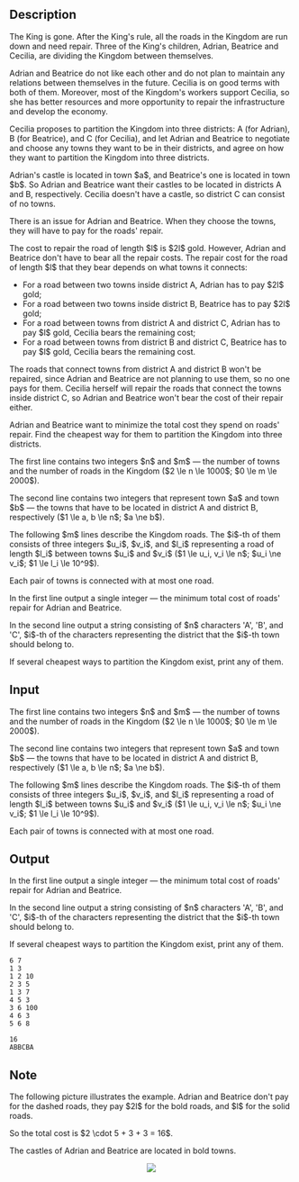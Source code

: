## Description

<div><p>The King is gone. After the King's rule, all the roads in the Kingdom are run down and need repair. Three of the King's children, Adrian, Beatrice and Cecilia, are dividing the Kingdom between themselves.</p><p>Adrian and Beatrice do not like each other and do not plan to maintain any relations between themselves in the future. Cecilia is on good terms with both of them. Moreover, most of the Kingdom's workers support Cecilia, so she has better resources and more opportunity to repair the infrastructure and develop the&nbsp;economy. </p><p>Cecilia proposes to partition the Kingdom into three districts: A&nbsp;(for Adrian), B&nbsp;(for Beatrice), and C&nbsp;(for Cecilia), and let Adrian and Beatrice to negotiate and choose any towns they want to be in their districts, and agree on how they want to partition the Kingdom into three districts.</p><p>Adrian's castle is located in town $a$, and Beatrice's one is located in town $b$. So Adrian and Beatrice want their castles to be located in districts A and B, respectively. Cecilia doesn't have a castle, so district C can consist of no towns.</p><p>There is an issue for Adrian and Beatrice. When they choose the towns, they will have to pay for the roads' repair.</p><p>The cost to repair the road of length $l$ is $2l$ gold. However, Adrian and Beatrice don't have to bear all the repair costs. The repair cost for the road of length $l$ that they bear depends on what towns it connects:</p><ul> <li> For a road between two towns inside district A, Adrian has to pay $2l$ gold; </li><li> For a road between two towns inside district B, Beatrice has to pay $2l$ gold; </li><li> For a road between towns from district A and district C, Adrian has to pay $l$ gold, Cecilia bears the&nbsp;remaining cost; </li><li> For a road between towns from district B and district C, Beatrice has to pay $l$ gold, Cecilia bears the&nbsp;remaining cost. </li></ul><p>The roads that connect towns from district A and district B won't be repaired, since Adrian and Beatrice are not planning to use them, so no one pays for them. Cecilia herself will repair the roads that connect the towns inside district C, so Adrian and Beatrice won't bear the cost of their repair either.</p><p>Adrian and Beatrice want to minimize the total cost they spend on roads' repair. Find the cheapest way for them to partition the Kingdom into three districts.</p></div><div class="input-specification"><p>The first line contains two integers $n$ and $m$&nbsp;— the number of towns and the number of roads in the&nbsp;Kingdom ($2 \le n \le 1000$; $0 \le m \le 2000$).</p><p>The second line contains two integers that represent town $a$ and town $b$&nbsp;— the towns that have to be located in district A and district B, respectively ($1 \le a, b \le n$; $a \ne b$).</p><p>The following $m$ lines describe the Kingdom roads. The $i$-th of them consists of three integers $u_i$, $v_i$, and $l_i$ representing a road of length $l_i$ between towns $u_i$ and $v_i$ ($1 \le u_i, v_i \le n$; $u_i \ne v_i$; $1 \le l_i \le 10^9$).</p><p>Each pair of towns is connected with at most one road.</p></div><div class="output-specification"><p>In the first line output a single integer&nbsp;— the minimum total cost of roads' repair for Adrian and Beatrice.</p><p>In the second line output a string consisting of $n$ characters '<span class="tex-font-style-tt">A</span>', '<span class="tex-font-style-tt">B</span>', and '<span class="tex-font-style-tt">C</span>', $i$-th of the characters representing the district that the $i$-th town should belong to.</p><p>If several cheapest ways to partition the Kingdom exist, print any of them.</p></div>

## Input

<p>The first line contains two integers $n$ and $m$&nbsp;— the number of towns and the number of roads in the&nbsp;Kingdom ($2 \le n \le 1000$; $0 \le m \le 2000$).</p><p>The second line contains two integers that represent town $a$ and town $b$&nbsp;— the towns that have to be located in district A and district B, respectively ($1 \le a, b \le n$; $a \ne b$).</p><p>The following $m$ lines describe the Kingdom roads. The $i$-th of them consists of three integers $u_i$, $v_i$, and $l_i$ representing a road of length $l_i$ between towns $u_i$ and $v_i$ ($1 \le u_i, v_i \le n$; $u_i \ne v_i$; $1 \le l_i \le 10^9$).</p><p>Each pair of towns is connected with at most one road.</p>

## Output

<p>In the first line output a single integer&nbsp;— the minimum total cost of roads' repair for Adrian and Beatrice.</p><p>In the second line output a string consisting of $n$ characters '<span class="tex-font-style-tt">A</span>', '<span class="tex-font-style-tt">B</span>', and '<span class="tex-font-style-tt">C</span>', $i$-th of the characters representing the district that the $i$-th town should belong to.</p><p>If several cheapest ways to partition the Kingdom exist, print any of them.</p>





```input1
6 7
1 3
1 2 10
2 3 5
1 3 7
4 5 3
3 6 100
4 6 3
5 6 8
```




```output1
16
ABBCBA
```



## Note

<p>The following picture illustrates the example. Adrian and Beatrice don't pay for the dashed roads, they pay $2l$ for the bold roads, and $l$ for the solid roads.</p><p>So the total cost is $2 \cdot 5 + 3 + 3 = 16$.</p><p>The castles of Adrian and Beatrice are located in bold towns.</p><center> <img class="tex-graphics" src="file://ChYuzpLl.png" style="max-width: 100.0%;max-height: 100.0%;"> </center>
